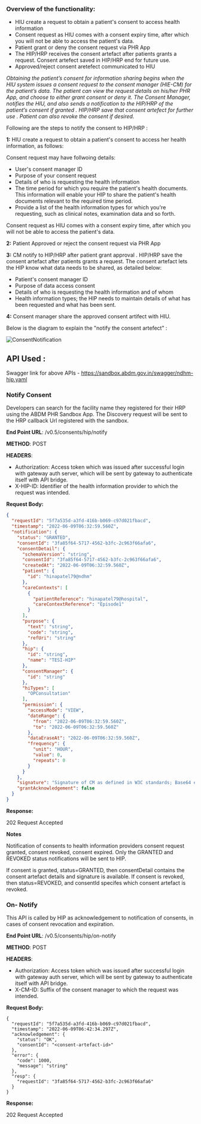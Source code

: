 



### Overview of the functionality:

- HIU create a request to obtain a patient's consent to access  health information
- Consent request as HIU comes with a consent expiry time, after which you will not be able to access the patient's data.
- Patient grant or deny the consent request via PHR App
- The HIP/HRP receives the consent artefact after patients grants a request. Consent artefect saved in HIP/HRP end for future use.
- Approved/reject consent aretefect communicated to HIU


*Obtaining the patient’s consent for information sharing begins when the HIU system issues a consent request to the consent manager (HIE-CM) for the patient’s data. The patient can view the request details on his/her PHR App, and choose to either grant consent or deny it. The Consent Manager, notifies the HIU, and also sends a notification to the HIP/HRP of the patient’s consent if granted . HIP/HRP save that consent artefect for further use . Patient can also revoke the consent if desired.*


Following are the steps to notify the consent to HIP/HRP :

 **1:** HIU create a request to obtain a patient's consent to access her health information, as follows: 

Consent request may have follwoing details:
- User's consent manager ID
- Purpose of your consent request
- Details of who is requesting the health information
- The time period for which you require the patient's health documents. This information will enable your HIP to share the patient's health documents relevant to the required time period.
- Provide a list of the health information types for which you're requesting, such as clinical notes, examination data and so forth.

Consent request as HIU comes with a consent expiry time, after which you will not be able to access the patient's data.

 **2:** Patient Approved or reject the consent request via PHR App

 **3:** CM notify to HIP/HRP after patient grant approval . HIP/HRP save the consent artefact after patients grants a request. The consent artefact lets the HIP know what data needs to be shared, as detailed below:

- Patient's consent manager ID
- Purpose of data access consent
- Details of who is requesting the health information and of whom
- Health information types; the HIP needs to maintain details of what has been requested and what has been sent.

 **4:** Consent manager share the approved consent artifect with HIU.

Below is the diagram to explain the "notify the consent artefect" : 

![ConsentNotification](../notify-consent.jpg)

## API Used :

Swagger link for above APIs - https://sandbox.abdm.gov.in/swagger/ndhm-hip.yaml 



###  Notify Consent

Developers can search for the facility name they registered for their HRP using the ABDM PHR Sandbox App. The Discovery request will be sent to the HRP callback Url registered with the sandbox.

**End Point URL**: /v0.5/consents/hip/notify

**METHOD**: POST

**HEADERS**:
- Authorization: Access token which was issued after successful login with gateway auth server, which will be sent by gateway to authenticate itself with API bridge.
- X-HIP-ID: Identifier of the health information provider to which the request was intended.

**Request Body:**
```json
{
  "requestId": "5f7a535d-a3fd-416b-b069-c97d021fbacd",
  "timestamp": "2022-06-09T06:32:59.560Z",
  "notification": {
    "status": "GRANTED",
    "consentId": "3fa85f64-5717-4562-b3fc-2c963f66afa6",
    "consentDetail": {
      "schemaVersion": "string",
      "consentId": "3fa85f64-5717-4562-b3fc-2c963f66afa6",
      "createdAt": "2022-06-09T06:32:59.560Z",
      "patient": {
        "id": "hinapatel79@ndhm"
      },
      "careContexts": [
        {
          "patientReference": "hinapatel79@hospital",
          "careContextReference": "Episode1"
        }
      ],
      "purpose": {
        "text": "string",
        "code": "string",
        "refUri": "string"
      },
      "hip": {
        "id": "string",
        "name": "TESI-HIP"
      },
      "consentManager": {
        "id": "string"
      },
      "hiTypes": [
        "OPConsultation"
      ],
      "permission": {
        "accessMode": "VIEW",
        "dateRange": {
          "from": "2022-06-09T06:32:59.560Z",
          "to": "2022-06-09T06:32:59.560Z"
        },
        "dataEraseAt": "2022-06-09T06:32:59.560Z",
        "frequency": {
          "unit": "HOUR",
          "value": 0,
          "repeats": 0
        }
      }
    },
    "signature": "Signature of CM as defined in W3C standards; Base64 encoded",
    "grantAcknowledgement": false
  }
}

```

**Response:**

202	Request Accepted

**Notes**

Notification of consents to health information providers consent request granted, consent revoked, consent expired. Only the GRANTED and REVOKED status notifications will be sent to HIP.

If consent is granted, status=GRANTED, then consentDetail contains the consent artefact details and signature is available.
If consent is revoked, then status=REVOKED, and consentId specifes which consent artefact is revoked.

###  On- Notify 
This API is called by HIP as acknowledgement to notification of consents, in cases of consent revocation and expiration.

**End Point URL**: /v0.5/consents/hip/on-notify

**METHOD**: POST

**HEADERS**:
- Authorization: Access token which was issued after successful login with gateway auth server, which will be sent by gateway to authenticate itself with API bridge.
- X-CM-ID: Suffix of the consent manager to which the request was intended.

**Request Body:**
```
{
  "requestId": "5f7a535d-a3fd-416b-b069-c97d021fbacd",
  "timestamp": "2022-06-09T06:42:34.297Z",
  "acknowledgement": {
    "status": "OK",
    "consentId": "<consent-artefact-id>"
  },
  "error": {
    "code": 1000,
    "message": "string"
  },
  "resp": {
    "requestId": "3fa85f64-5717-4562-b3fc-2c963f66afa6"
  }
}
```
**Response:**

202	Request Accepted
